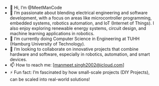 - 👋 Hi, I’m @MeetManCode
- 👀 I’m passionate about blending electrical engineering and software development, with a focus on areas like microcontroller programming, embedded systems, robotics automation, and IoT (Internet of Things). I also enjoy exploring renewable energy systems, circuit design, and machine learning applications in robotics.
- 🌱 I’m currently doing Computer Science in Engineering at TUHH (Hamburg University of Technology).
- 💞️ I’m looking to collaborate on innovative projects that combine hardware and software, especially in robotics, automation, and smart devices.
- 📫 How to reach me: [manmeet.singh2002@icloud.com]
- ⚡ Fun fact: I’m fascinated by how small-scale projects (DIY Projects), can be scaled into real-world solutions!

<!---
MeetManCode/MeetManCode is a ✨ special ✨ repository because its `README.md` (this file) appears on your GitHub profile.
You can click the Preview link to take a look at your changes.
--->
